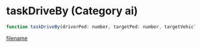 # taskDriveBy (Category ai)

```js
function taskDriveBy(driverPed: number, targetPed: number, targetVehicle: number, targetX: number, targetY: number, targetZ: number, distanceToShoot: number, pedAccuracy: number, p8: boolean, firingPattern: number): void
```

[filename](taskDriveBy_m.md ':include')